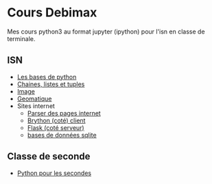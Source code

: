 # Cours Debimax
Mes cours python3 au format jupyter (ipython) pour l'isn en classe de terminale.

## ISN

- [Les bases de python](./bases.ipynb)
- [Chaines, listes et tuples](./string-listes.ipynb)
- [Image](./images.ipynb)
- [Geomatique](./Catographie.ipynb)
- Sites internet
  - [Parser des pages internet](./Parser_des_pages_internet.ipynb)
  - [Brython (coté) client](./Brython.ipynb)
  - [Flask (coté serveur)](./flask.ipynb)
  - [bases de données sqlite](./Bases%20de%20donnees.ipynb)

## Classe de seconde

- [Python pour les secondes](python_seconde.ipynb)


